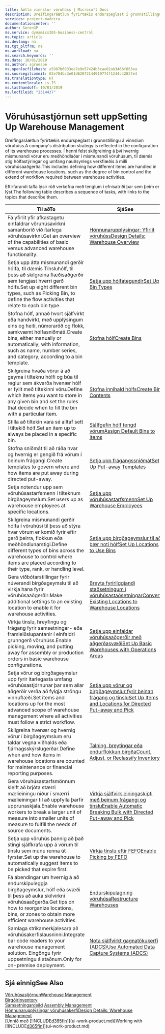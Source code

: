 ```yaml
---
title: Áætla vinnslur vöruhúss | Microsoft Docs
description: Dreifingaráætlun fyrirtækis endurspeglast í grunnstillingu á vinnslum vöruhúss. Í henni felst skilgreining á því hvernig mismunandi vörur eru meðhöndlaðar í mismunandi vöruhúsum, til dæmis stig hólfastýringar og umfang nauðsynlegs verkflæðis á milli vöruhúsaaðgerða.
services: project-madeira
documentationcenter: ''
author: SorenGP
ms.service: dynamics365-business-central
ms.topic: article
ms.devlang: na
ms.tgt_pltfrm: na
ms.workload: na
ms.search.keywords: ''
ms.date: 10/01/2019
ms.author: sgroespe
ms.openlocfilehash: a5987b6933ee7e9e57424b3cae02ab3466f863ea
ms.sourcegitcommit: 02e704bc3e01d62072144919774f1244c42827e4
ms.translationtype: HT
ms.contentlocale: is-IS
ms.lasthandoff: 10/01/2019
ms.locfileid: "2314437"
---
```

# <a name="setting-up-warehouse-management"></a><span data-ttu-id="747f9-104">Vöruhúsastjórnun sett upp</span><span class="sxs-lookup"><span data-stu-id="747f9-104">Setting Up Warehouse Management</span></span>
<span data-ttu-id="747f9-105">Dreifingaráætlun fyrirtækis endurspeglast í grunnstillingu á vinnslum vöruhúss.</span><span class="sxs-lookup"><span data-stu-id="747f9-105">A company's distribution strategy is reflected in the configuration of its warehouse processes.</span></span> <span data-ttu-id="747f9-106">Í henni felst skilgreining á því hvernig mismunandi vörur eru meðhöndlaðar í mismunandi vöruhúsum, til dæmis stig hólfastýringar og umfang nauðsynlegs verkflæðis á milli vöruhúsaaðgerða.</span><span class="sxs-lookup"><span data-stu-id="747f9-106">This includes defining how different items are handled in different warehouse locations, such as the degree of bin control and the extend of workflow required between warehouse activities.</span></span>  

 <span data-ttu-id="747f9-107">Eftirfarandi tafla lýsir röð verkefna með tenglum í efnisatriði þar sem þeim er lýst.</span><span class="sxs-lookup"><span data-stu-id="747f9-107">The following table describes a sequence of tasks, with links to the topics that describe them.</span></span>   

|<span data-ttu-id="747f9-108">**Til að**</span><span class="sxs-lookup"><span data-stu-id="747f9-108">**To**</span></span>|<span data-ttu-id="747f9-109">**Sjá**</span><span class="sxs-lookup"><span data-stu-id="747f9-109">**See**</span></span>|  
|------------|-------------|  
|<span data-ttu-id="747f9-110">Fá yfirlit yfir afkastagetu einfaldrar vöruhúsavirkni samanborið við ítarlega vöruhúsavirkni.</span><span class="sxs-lookup"><span data-stu-id="747f9-110">Get an overview of the capabilities of basic versus advanced warehouse functionality.</span></span>|[<span data-ttu-id="747f9-111">Hönnunarupplýsingar: Yfirlit vöruhúss</span><span class="sxs-lookup"><span data-stu-id="747f9-111">Design Details: Warehouse Overview</span></span>](design-details-warehouse-overview.md)|  
|<span data-ttu-id="747f9-112">Setja upp átta mismunandi gerðir hólfa, til dæmis Tínsluhólf, til þess að skilgreina flæðisaðgerðir sem tengjast hverri gerð hólfs.</span><span class="sxs-lookup"><span data-stu-id="747f9-112">Set up eight different bin types, such as Picking Bin, to define the flow activities that relate to each bin type.</span></span>|[<span data-ttu-id="747f9-113">Setja upp hólfategundir</span><span class="sxs-lookup"><span data-stu-id="747f9-113">Set Up Bin Types</span></span>](warehouse-how-to-set-up-bin-types.md)|  
|<span data-ttu-id="747f9-114">Stofna hólf, annað hvort sjálfvirkt eða handvirkt, með upplýsingum eins og heiti, númeraröð og flokk, samkvæmt hólfasniðmáti.</span><span class="sxs-lookup"><span data-stu-id="747f9-114">Create bins, either manually or automatically, with information, such as name, number series, and category, according to a bin template.</span></span>|[<span data-ttu-id="747f9-115">Stofna hólf</span><span class="sxs-lookup"><span data-stu-id="747f9-115">Create Bins</span></span>](warehouse-how-to-create-individual-bins.md)|  
|<span data-ttu-id="747f9-116">Skilgreina hvaða vörur á að geyma í tilteknu hólfi og búa til reglur sem ákvarða hvenær hólf er fyllt með tiltekinni vöru.</span><span class="sxs-lookup"><span data-stu-id="747f9-116">Define which items you want to store in any given bin and set the rules that decide when to fill the bin with a particular item.</span></span>|[<span data-ttu-id="747f9-117">Stofna innihald hólfs</span><span class="sxs-lookup"><span data-stu-id="747f9-117">Create Bin Contents</span></span>](warehouse-how-to-set-up-bin-contents.md)|  
|<span data-ttu-id="747f9-118">Stilla að tiltekin vara sé alltaf sett í tiltekið hólf.</span><span class="sxs-lookup"><span data-stu-id="747f9-118">Set an item up to always be placed in a specific bin.</span></span>|[<span data-ttu-id="747f9-119">Sjálfgefin hólf tengd vörum</span><span class="sxs-lookup"><span data-stu-id="747f9-119">Assign Default Bins to Items</span></span>](warehouse-how-to-assign-default-bins-to-items.md)|
|<span data-ttu-id="747f9-120">Stofna sniðmát til að ráða hvar og hvernig er gengið frá vörum í beinum frágangi.</span><span class="sxs-lookup"><span data-stu-id="747f9-120">Create templates to govern where and how items are put away during directed put-away.</span></span>|[<span data-ttu-id="747f9-121">Setja upp frágangssniðmát</span><span class="sxs-lookup"><span data-stu-id="747f9-121">Set Up Put-away Templates</span></span>](warehouse-how-to-set-up-put-away-templates.md)|
|<span data-ttu-id="747f9-122">Setja notendur upp sem vöruhúsastarfsmenn í tilteknum birgðageymslum.</span><span class="sxs-lookup"><span data-stu-id="747f9-122">Set users up as warehouse employees at specific locations.</span></span>|[<span data-ttu-id="747f9-123">Setja upp vöruhúsastarfsmenn</span><span class="sxs-lookup"><span data-stu-id="747f9-123">Set Up Warehouse Employees</span></span>](warehouse-how-to-set-up-warehouse-employees.md)|
|<span data-ttu-id="747f9-124">Skilgreina mismunandi gerðir hólfa í vöruhúsi til þess að stýra hvar vörum er komið fyrir eftir gerð þeirra, flokkun eða meðhöndlunarstigi.</span><span class="sxs-lookup"><span data-stu-id="747f9-124">Define different types of bins across the warehouse to control where items are placed according to their type, rank, or handling level.</span></span>|[<span data-ttu-id="747f9-125">Setja upp birgðageymslur til að þær noti hólf</span><span class="sxs-lookup"><span data-stu-id="747f9-125">Set Up Locations to Use Bins</span></span>](warehouse-how-to-set-up-locations-to-use-bins.md)|
|<span data-ttu-id="747f9-126">Gera viðbótarstillingar fyrir núverandi birgðageymslu til að virkja hana fyrir vöruhúsaaðgerðir.</span><span class="sxs-lookup"><span data-stu-id="747f9-126">Make additional settings to an existing location to enable it for warehouse activities.</span></span>|[<span data-ttu-id="747f9-127">Breyta fyrirliggjandi staðsetningum í vöruhúsastaðsetningar</span><span class="sxs-lookup"><span data-stu-id="747f9-127">Convert Existing Locations to Warehouse Locations</span></span>](warehouse-how-to-convert-existing-locations-to-warehouse-locations.md)|
|<span data-ttu-id="747f9-128">Virkja tínslu, hreyfingu og frágang fyrir samsetningar- eða framleiðslupantanir í einfaldri grunngerð vöruhúss.</span><span class="sxs-lookup"><span data-stu-id="747f9-128">Enable picking, moving, and putting away for assembly or production orders in basic warehouse configurations.</span></span>|[<span data-ttu-id="747f9-129">Setja upp einfaldar vöruhúsaaðgerðir með aðgerðasvæði</span><span class="sxs-lookup"><span data-stu-id="747f9-129">Set Up Basic Warehouses with Operations Areas</span></span>](warehouse-how-to-set-up-basic-warehouses-with-operations-areas.md)|  
|<span data-ttu-id="747f9-130">Setja vörur og birgðageymslur upp fyrir ítarlegasta umfang vöruhúsastjórnunar þar sem allar aðgerðir verða að fylgja ströngu vinnuflæði.</span><span class="sxs-lookup"><span data-stu-id="747f9-130">Set items and locations up for the most advanced scope of warehouse management where all activities must follow a strict workflow.</span></span>|[<span data-ttu-id="747f9-131">Setja upp vörur og birgðageymslur fyrir beinan frágang og tínslu</span><span class="sxs-lookup"><span data-stu-id="747f9-131">Set Up Items and Locations for Directed Put-away and Pick</span></span>](warehouse-how-to-set-up-items-for-directed-put-away-and-pick.md)|  
|<span data-ttu-id="747f9-132">Skilgreina hvenær og hvernig vörur í birgðageymslum eru taldar vegna viðhalds eða fjárhagsskýrslugerðar.</span><span class="sxs-lookup"><span data-stu-id="747f9-132">Define when and how items in warehouse locations are counted for maintenance or financial reporting purposes.</span></span>|[<span data-ttu-id="747f9-133">Talning, breytingar eða endurflokkun birgða</span><span class="sxs-lookup"><span data-stu-id="747f9-133">Count, Adjust, or Reclassify Inventory</span></span>](inventory-how-count-adjust-reclassify.md)|
|<span data-ttu-id="747f9-134">Gera vöruhúsastarfsmönnum kleift að brjóta stærri mælieiningu niður í smærri mælieiningar til að uppfylla þarfir upprunaskjala.</span><span class="sxs-lookup"><span data-stu-id="747f9-134">Enable warehouse workers to break a larger unit of measure into smaller units of measure to fulfill the needs of source documents.</span></span>|[<span data-ttu-id="747f9-135">Virkja sjálfvirk einingaskipti með beinum frágangi og tínslu</span><span class="sxs-lookup"><span data-stu-id="747f9-135">Enable Automatic Breaking Bulk with Directed Put-away and Pick</span></span>](warehouse-enable-automatic-breaking-bulk-with-directed-put-away-and-pick.md)|  
|<span data-ttu-id="747f9-136">Setja upp vöruhús þannig að það stingi sjálfkrafa upp á vörum til tínslu sem munu renna út fyrstar.</span><span class="sxs-lookup"><span data-stu-id="747f9-136">Set up the warehouse to automatically suggest items to be picked that expire first.</span></span>|[<span data-ttu-id="747f9-137">Virkja tínslu eftir FEFO</span><span class="sxs-lookup"><span data-stu-id="747f9-137">Enable Picking by FEFO</span></span>](warehouse-picking-by-fefo.md)|
|<span data-ttu-id="747f9-138">Fá ábendingar um hvernig á að endurskipuleggja birgðageymslur, hólf eða svæði til þess að auka skilvirkni vöruhúsaaðgerða.</span><span class="sxs-lookup"><span data-stu-id="747f9-138">Get tips on how to reorganize locations, bins, or zones to obtain more efficient warehouse activities.</span></span>|[<span data-ttu-id="747f9-139">Endurskipulagning vöruhúsa</span><span class="sxs-lookup"><span data-stu-id="747f9-139">Restructure Warehouses</span></span>](warehouse-how-to-restructure-warehouses.md)|
|<span data-ttu-id="747f9-140">Samlaga strikamerkjalesara að vöruhúsakerfislausninni.</span><span class="sxs-lookup"><span data-stu-id="747f9-140">Integrate bar code readers to your warehouse management solution.</span></span> <span data-ttu-id="747f9-141">Eingöngu fyrir uppsetningu á staðnum.</span><span class="sxs-lookup"><span data-stu-id="747f9-141">Only for on-premise deployment.</span></span>|[<span data-ttu-id="747f9-142">Nota sjálfvirkt gagnatökukerfi (ADCS)</span><span class="sxs-lookup"><span data-stu-id="747f9-142">Use Automated Data Capture Systems (ADCS)</span></span>](warehouse-use-automated-data-capture-systems-adcs.md)|

## <a name="see-also"></a><span data-ttu-id="747f9-143">Sjá einnig</span><span class="sxs-lookup"><span data-stu-id="747f9-143">See Also</span></span>  
[<span data-ttu-id="747f9-144">Vöruhúsastjórnun</span><span class="sxs-lookup"><span data-stu-id="747f9-144">Warehouse Management</span></span>](warehouse-manage-warehouse.md)  
[<span data-ttu-id="747f9-145">Birgðir</span><span class="sxs-lookup"><span data-stu-id="747f9-145">Inventory</span></span>](inventory-manage-inventory.md)  
<span data-ttu-id="747f9-146">[Samsetningardeild](assembly-assemble-items.md)  </span><span class="sxs-lookup"><span data-stu-id="747f9-146">[Assembly Management](assembly-assemble-items.md)  </span></span>  
[<span data-ttu-id="747f9-147">Hönnunarupplýsingar vöruhúsakerfi</span><span class="sxs-lookup"><span data-stu-id="747f9-147">Design Details: Warehouse Management</span></span>](design-details-warehouse-management.md)  
<span data-ttu-id="747f9-148">[Unnið með [!INCLUDE[d365fin](includes/d365fin_md.md)]](ui-work-product.md)</span><span class="sxs-lookup"><span data-stu-id="747f9-148">[Working with [!INCLUDE[d365fin](includes/d365fin_md.md)]](ui-work-product.md)</span></span>
